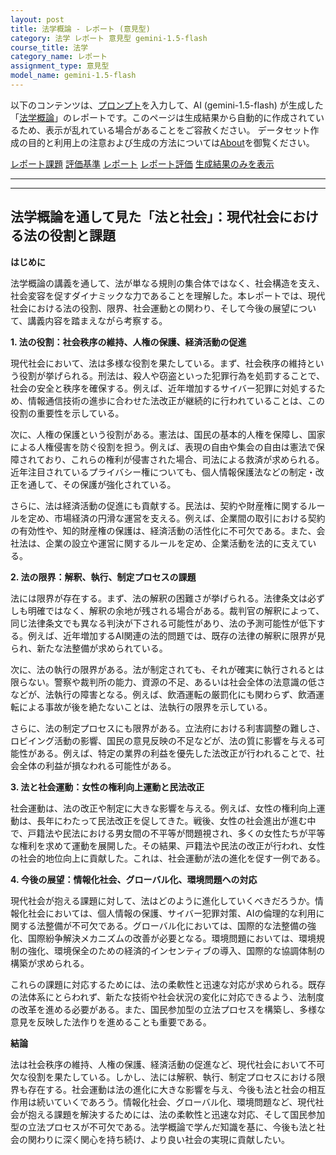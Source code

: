 ```yaml
---
layout: post
title: 法学概論 - レポート (意見型)
category: 法学 レポート 意見型 gemini-1.5-flash
course_title: 法学
category_name: レポート
assignment_type: 意見型
model_name: gemini-1.5-flash
---
```


以下のコンテンツは、[プロンプト](https://github.com/takedatoshiyuki/synthetic_assignments/tree/main/generated/法学/gemini-1.5-flash/prompt_レポート-意見型.md)を入力して、AI (gemini-1.5-flash) が生成した「[法学概論](/contents/法学/)」のレポートです。このページは生成結果から自動的に作成されているため、表示が乱れている場合があることをご容赦ください。
データセット作成の目的と利用上の注意および生成の方法については[About](/About)を御覧ください。

[レポート課題](../レポート課題-意見型)
[評価基準](../評価基準-意見型)
[レポート](../レポート-意見型)
[レポート評価](../レポート評価-意見型)
[生成結果のみを表示](https://github.com/takedatoshiyuki/synthetic_assignments/tree/main/generated/法学/gemini-1.5-flash/レポート-意見型.md)
  

***
***
  
## 法学概論を通して見た「法と社会」：現代社会における法の役割と課題

**はじめに**

法学概論の講義を通して、法が単なる規則の集合体ではなく、社会構造を支え、社会変容を促すダイナミックな力であることを理解した。本レポートでは、現代社会における法の役割、限界、社会運動との関わり、そして今後の展望について、講義内容を踏まえながら考察する。

**1. 法の役割：社会秩序の維持、人権の保護、経済活動の促進**

現代社会において、法は多様な役割を果たしている。まず、社会秩序の維持という役割が挙げられる。刑法は、殺人や窃盗といった犯罪行為を処罰することで、社会の安全と秩序を確保する。例えば、近年増加するサイバー犯罪に対処するため、情報通信技術の進歩に合わせた法改正が継続的に行われていることは、この役割の重要性を示している。

次に、人権の保護という役割がある。憲法は、国民の基本的人権を保障し、国家による人権侵害を防ぐ役割を担う。例えば、表現の自由や集会の自由は憲法で保障されており、これらの権利が侵害された場合、司法による救済が求められる。近年注目されているプライバシー権についても、個人情報保護法などの制定・改正を通して、その保護が強化されている。

さらに、法は経済活動の促進にも貢献する。民法は、契約や財産権に関するルールを定め、市場経済の円滑な運営を支える。例えば、企業間の取引における契約の有効性や、知的財産権の保護は、経済活動の活性化に不可欠である。また、会社法は、企業の設立や運営に関するルールを定め、企業活動を法的に支えている。


**2. 法の限界：解釈、執行、制定プロセスの課題**

法には限界が存在する。まず、法の解釈の困難さが挙げられる。法律条文は必ずしも明確ではなく、解釈の余地が残される場合がある。裁判官の解釈によって、同じ法律条文でも異なる判決が下される可能性があり、法の予測可能性が低下する。例えば、近年増加するAI関連の法的問題では、既存の法律の解釈に限界が見られ、新たな法整備が求められている。

次に、法の執行の限界がある。法が制定されても、それが確実に執行されるとは限らない。警察や裁判所の能力、資源の不足、あるいは社会全体の法意識の低さなどが、法執行の障害となる。例えば、飲酒運転の厳罰化にも関わらず、飲酒運転による事故が後を絶たないことは、法執行の限界を示している。

さらに、法の制定プロセスにも限界がある。立法府における利害調整の難しさ、ロビイング活動の影響、国民の意見反映の不足などが、法の質に影響を与える可能性がある。例えば、特定の業界の利益を優先した法改正が行われることで、社会全体の利益が損なわれる可能性がある。


**3. 法と社会運動：女性の権利向上運動と民法改正**

社会運動は、法の改正や制定に大きな影響を与える。例えば、女性の権利向上運動は、長年にわたって民法改正を促してきた。戦後、女性の社会進出が進む中で、戸籍法や民法における男女間の不平等が問題視され、多くの女性たちが平等な権利を求めて運動を展開した。その結果、戸籍法や民法の改正が行われ、女性の社会的地位向上に貢献した。これは、社会運動が法の進化を促す一例である。


**4. 今後の展望：情報化社会、グローバル化、環境問題への対応**

現代社会が抱える課題に対して、法はどのように進化していくべきだろうか。情報化社会においては、個人情報の保護、サイバー犯罪対策、AIの倫理的な利用に関する法整備が不可欠である。グローバル化においては、国際的な法整備の強化、国際紛争解決メカニズムの改善が必要となる。環境問題においては、環境規制の強化、環境保全のための経済的インセンティブの導入、国際的な協調体制の構築が求められる。

これらの課題に対応するためには、法の柔軟性と迅速な対応が求められる。既存の法体系にとらわれず、新たな技術や社会状況の変化に対応できるよう、法制度の改革を進める必要がある。また、国民参加型の立法プロセスを構築し、多様な意見を反映した法作りを進めることも重要である。


**結論**

法は社会秩序の維持、人権の保護、経済活動の促進など、現代社会において不可欠な役割を果たしている。しかし、法には解釈、執行、制定プロセスにおける限界も存在する。社会運動は法の進化に大きな影響を与え、今後も法と社会の相互作用は続いていくであろう。情報化社会、グローバル化、環境問題など、現代社会が抱える課題を解決するためには、法の柔軟性と迅速な対応、そして国民参加型の立法プロセスが不可欠である。法学概論で学んだ知識を基に、今後も法と社会の関わりに深く関心を持ち続け、より良い社会の実現に貢献したい。
